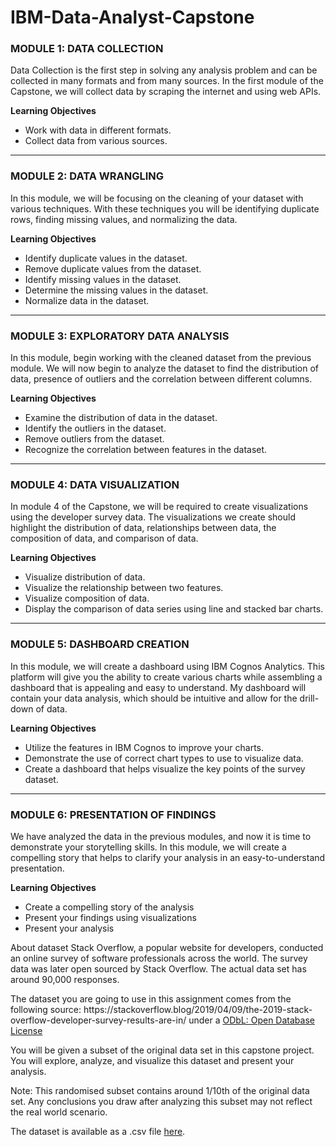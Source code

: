 # IBM-Data-Analyst-Capstone
### MODULE 1: DATA COLLECTION
Data Collection is the first step in solving any analysis problem and can be collected in many formats and from many sources.
In the first module of the Capstone, we will collect data by scraping the internet and using web APIs.
<p>
  <b>Learning Objectives</b>  
<ul>
  <li>Work with data in different formats.</li>
<li>Collect data from various sources.</li>
</ul>
<hr class="cds-613 cds-Divider-dark css-yc753g" aria-hidden="true">
</p>

### MODULE 2: DATA WRANGLING 
In this module, we will be focusing on the cleaning of your dataset with various techniques. With these techniques you will be identifying duplicate rows, finding missing values, and normalizing the data.
<p>
  <b>Learning Objectives</b> 
<ul><li data-collapsible="false">Identify duplicate values in the dataset.</li>
  <li data-collapsible="false">Remove duplicate values from the dataset.</li>
  <li data-collapsible="false">Identify missing values in the dataset.</li>
  <li data-collapsible="true">Determine the missing values in the dataset.</li>
  <li data-collapsible="true">Normalize data in the dataset.</li>
</ul>
<hr class="cds-613 cds-Divider-dark css-yc753g" aria-hidden="true">
</p>

### MODULE 3: EXPLORATORY DATA ANALYSIS
  In this module, begin working with the cleaned dataset from the previous module. We will now begin to analyze the dataset to find the distribution of data, presence of outliers and the correlation between different columns.
  <p>
  <b>Learning Objectives</b> 
  <ul>
    <li data-collapsible="false">Examine the distribution of data in the dataset.</li><li data-collapsible="false">Identify the outliers in the dataset.</li><li data-collapsible="false">Remove outliers from the dataset.</li><li data-collapsible="true">Recognize the correlation between features in the dataset.</li>
  </ul>
  <hr class="cds-613 cds-Divider-dark css-yc753g" aria-hidden="true">
</p>


### MODULE 4: DATA VISUALIZATION

  In module 4 of the Capstone, we will be required to create visualizations using the developer survey data. The visualizations we create should highlight the distribution of data, relationships between data, the composition of data, and comparison of data.
  <p>
   <b>Learning Objectives</b> 
  <ul><li data-collapsible="false">Visualize distribution of data.</li><li data-collapsible="false">Visualize the relationship between two features.</li><li data-collapsible="false">Visualize composition of data.</li><li data-collapsible="true">Display the comparison of data series using line and stacked bar charts.</li></ul>
  <hr class="cds-613 cds-Divider-dark css-yc753g" aria-hidden="true">
</p>

### MODULE 5: DASHBOARD CREATION
  In this module, we will create a dashboard using IBM Cognos Analytics. This platform will give you the ability to create various charts while assembling a dashboard that is appealing and easy to understand. My dashboard will contain your data analysis, which should be intuitive and allow for the drill-down of data.
  <p>
  <b>Learning Objectives</b>
  <ul><li data-collapsible="false">Utilize the features in IBM Cognos to improve your charts.</li><li data-collapsible="false">Demonstrate the use of correct chart types to use to visualize data.</li><li data-collapsible="false">Create a dashboard that helps visualize the key points of the survey dataset.</li></ul>
  <hr class="cds-613 cds-Divider-dark css-yc753g" aria-hidden="true">
</p>

### MODULE 6: PRESENTATION OF FINDINGS
We have analyzed the data in the previous modules, and now it is time to demonstrate your storytelling skills. In this module, we will create a compelling story that helps to clarify your analysis in an easy-to-understand presentation.
<p> 
   <b>Learning Objectives</b>
  <ul><li data-collapsible="false">Create a compelling story of the analysis</li><li data-collapsible="false">Present your findings using visualizations</li><li data-collapsible="false">Present your analysis</li></ul>
</p>

</h2>About dataset</h2>
Stack Overflow, a popular website for developers, conducted an online survey of software professionals across the world. The survey data was later open sourced by Stack Overflow. The actual data set has around 90,000 responses.
<p>
The dataset you are going to use in this assignment comes from the following source: https://stackoverflow.blog/2019/04/09/the-2019-stack-overflow-developer-survey-results-are-in/ under a
  <a href="https://opendatacommons.org/licenses/odbl/1-0/" target="_blank" rel="noopener noreferrer">ODbL: Open Database License</a>
</p>
<p>
You will be given a subset of the original data set in this capstone project. You will explore, analyze, and visualize this dataset and present your analysis.
</p>
<p>
Note: This randomised subset contains around 1/10th of the original data set. Any conclusions you draw after analyzing this subset may not reflect the real world scenario.
</p>

<p>The dataset is available as a .csv file <a href="https://cf-courses-data.s3.us.cloud-object-storage.appdomain.cloud/IBM-DA0321EN-SkillsNetwork/LargeData/m1_survey_data.csv">here</a>.</p>
